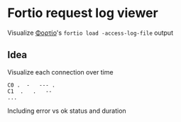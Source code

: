 # Fortio request log viewer

Visualize [Φορτίο](https://github.com/fortio/fortio/#fortio)'s `fortio load -access-log-file` output

## Idea

Visualize each connection over time
```
C0 .  -   --- .
C1  .   .   --
...
```
Including error vs ok status and duration

